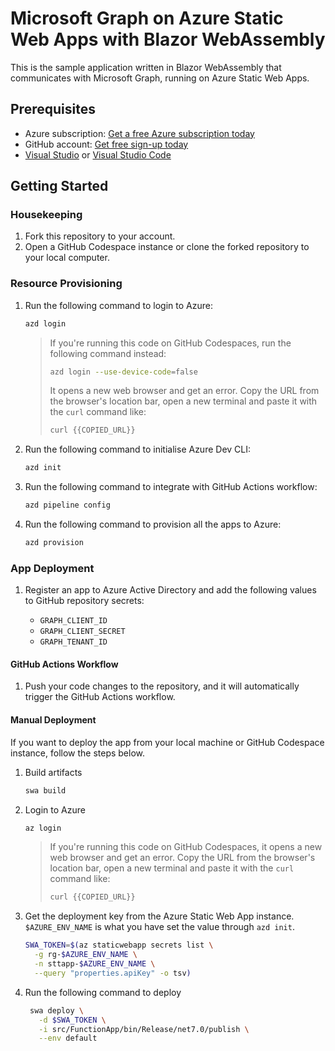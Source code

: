 # Microsoft Graph on Azure Static Web Apps with Blazor WebAssembly #

This is the sample application written in Blazor WebAssembly that communicates with Microsoft Graph, running on Azure Static Web Apps.


## Prerequisites ##

* Azure subscription: [Get a free Azure subscription today](https://azure.microsoft.com/free)
* GitHub account: [Get free sign-up today](http://github.com/signup)
* [Visual Studio](https://visualstudio.microsoft.com) or [Visual Studio Code](https://code.visualstudio.com)


## Getting Started ##

### Housekeeping ###

1. Fork this repository to your account.
1. Open a GitHub Codespace instance or clone the forked repository to your local computer.


### Resource Provisioning ###

1. Run the following command to login to Azure:

    ```bash
    azd login
    ```

   > If you're running this code on GitHub Codespaces, run the following command instead:
   > 
   > ```bash
   > azd login --use-device-code=false
   > ```
   > 
   > It opens a new web browser and get an error. Copy the URL from the browser's location bar, open a new terminal and paste it with the `curl` command like:
   > 
   > ```bash
   > curl {{COPIED_URL}}
   > ```

1. Run the following command to initialise Azure Dev CLI:

    ```bash
    azd init
    ```

1. Run the following command to integrate with GitHub Actions workflow:

    ```bash
    azd pipeline config
    ```

1. Run the following command to provision all the apps to Azure:

    ```bash
    azd provision
    ```


### App Deployment ###

1. Register an app to Azure Active Directory and add the following values to GitHub repository secrets:

   * `GRAPH_CLIENT_ID`
   * `GRAPH_CLIENT_SECRET`
   * `GRAPH_TENANT_ID`


#### GitHub Actions Workflow ####

1. Push your code changes to the repository, and it will automatically trigger the GitHub Actions workflow.


#### Manual Deployment ####

If you want to deploy the app from your local machine or GitHub Codespace instance, follow the steps below.

1. Build artifacts

    ```bash
    swa build
    ```

1. Login to Azure

    ```bash
    az login
    ```

   > If you're running this code on GitHub Codespaces, it opens a new web browser and get an error. Copy the URL from the browser's location bar, open a new terminal and paste it with the `curl` command like:
   > 
   > ```bash
   > curl {{COPIED_URL}}
   > ```


1. Get the deployment key from the Azure Static Web App instance. `$AZURE_ENV_NAME` is what you have set the value through `azd init`.

    ```bash
    SWA_TOKEN=$(az staticwebapp secrets list \
      -g rg-$AZURE_ENV_NAME \
      -n sttapp-$AZURE_ENV_NAME \
      --query "properties.apiKey" -o tsv)
    ```

1. Run the following command to deploy

   ```bash
    swa deploy \
      -d $SWA_TOKEN \
      -i src/FunctionApp/bin/Release/net7.0/publish \
      --env default
   ```
